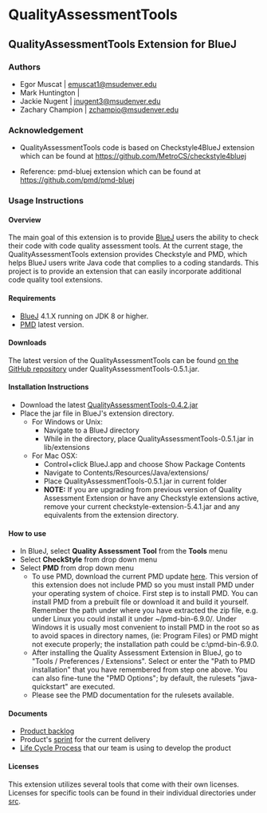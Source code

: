 # QualityAssessmentTools

## QualityAssessmentTools Extension for BlueJ

### Authors
* Egor Muscat | emuscat1@msudenver.edu
* Mark Huntington |
* Jackie Nugent | jnugent3@msudenver.edu
* Zachary Champion | zchampio@msudenver.edu

### Acknowledgement
* QualityAssessmentTools code is based on Checkstyle4BlueJ extension which can be found at https://github.com/MetroCS/checkstyle4bluej

* Reference: pmd-bluej extension which can be found at https://github.com/pmd/pmd-bluej

### Usage Instructions

#### Overview
The main goal of this extension is to provide [BlueJ](https://bluej.org/) users the ability to check their code with code quality assessment tools. At the current stage, the QualityAssessmentTools extension provides Checkstyle and PMD, which helps BlueJ users write Java code that complies to a coding standards. This project is to provide an extension that can easily incorporate additional code quality tool extensions.

#### Requirements
* [BlueJ](https://bluej.org/) 4.1.X running on JDK 8 or higher.
* [PMD](https://sourceforge.net/projects/pmd/files/pmd/) latest version.

#### Downloads
The latest version of the QualityAssessmentTools can be found [on the GitHub repository](https://github.com/SoftwareExtensionRenovators/QualityAssessmentTools)
under QualityAssessmentTools-0.5.1.jar.

#### Installation Instructions
* Download the latest [QualityAssessmentTools-0.4.2.jar](https://github.com/SoftwareExtensionRenovators/QualityAssessmentTools/blob/master/QualityAssessmentTools-0.4.2.jar)
* Place the jar file in BlueJ's extension directory.
  * For Windows or Unix:
    * Navigate to a BlueJ directory
    * While in the directory, place QualityAssessmentTools-0.5.1.jar in lib/extensions
  * For Mac OSX:
    * Control+click BlueJ.app and choose Show Package Contents
    * Navigate to Contents/Resources/Java/extensions/
    * Place QualityAssessmentTools-0.5.1.jar in current folder
    * **NOTE:** If you are upgrading from previous version of Quality Assessment Extension or have any Checkstyle extensions active, remove your current checkstyle-extension-5.4.1.jar and any equivalents from the extension directory.

#### How to use
* In BlueJ, select **Quality Assessment Tool** from the **Tools** menu
* Select **CheckStyle** from drop down menu
* Select **PMD** from drop down menu
  * To use PMD, download the current PMD update [here](https://sourceforge.net/projects/pmd/files/pmd/6.9.0). This version of this extension does not include PMD so you must install PMD under your operating system of choice. First step is to install PMD. You can install PMD from a prebuilt file or download it and build it yourself. Remember the path under where you have extracted the zip file, e.g. under Linux you could install it under ~/pmd-bin-6.9.0/. Under Windows it is usually most convenient to install PMD in the root so as to avoid spaces in directory names, (ie: Program Files) or PMD might not execute properly; the installation path could be c:\pmd-bin-6.9.0\.
  * After installing the Quality Assessment Extension in BlueJ, go to "Tools / Preferences / Extensions". Select or enter the    "Path to PMD installation" that you have remembered from step one above. You can also fine-tune the "PMD Options"; by default, the rulesets "java-quickstart" are executed.
  * Please see the PMD documentation for the rulesets available.


#### Documents
* [Product backlog](https://github.com/SoftwareExtensionRenovators/QualityAssessmentTools/blob/master/documents/Backlog.md)
* Product's [sprint](https://github.com/SoftwareExtensionRenovators/QualityAssessmentTools/blob/master/documents/CurrentSprint.md) for the current delivery
* [Life Cycle Process](https://github.com/SoftwareExtensionRenovators/QualityAssessmentTools/blob/master/documents/LifeCycleProcess.md) that our team is using to develop the product

#### Licenses

This extension utilizes several tools that come with their own licenses.  Licenses for specific tools can be found in their individual directories under [src](https://github.com/SoftwareExtensionRenovators/QualityAssessmentTools/tree/master/src/QAT/com/SoftwareExtensionRenovators/toolbox).
